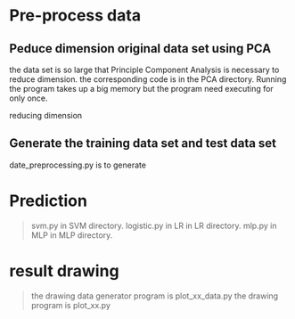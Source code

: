 # Pre-process data

## Peduce dimension original data set using PCA
the data set is so large that Principle Component Analysis is necessary to reduce dimension. the corresponding code is in the PCA directory. Running the program takes up a big memory but the program need executing for only once.

reducing dimension 

## Generate the training data set and test data set
date_preprocessing.py is to generate 


# Prediction
>svm.py in SVM directory.
>logistic.py in LR in LR directory.
>mlp.py in MLP in MLP directory.

# result drawing
>the drawing data generator program is plot_xx_data.py
>the drawing program is plot_xx.py
